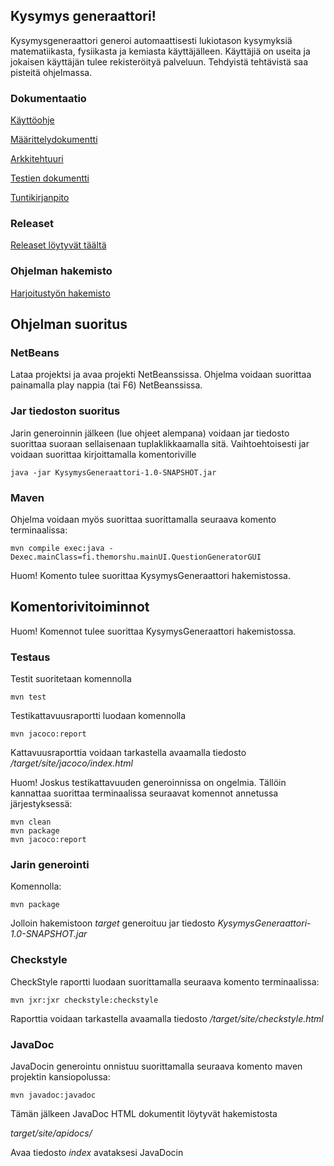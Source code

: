 ## Kysymys generaattori!

Kysymysgeneraattori generoi automaattisesti lukiotason kysymyksiä matematiikasta, fysiikasta ja kemiasta käyttäjälleen. Käyttäjiä on useita ja jokaisen käyttäjän tulee rekisteröityä palveluun. Tehdyistä tehtävistä saa pisteitä ohjelmassa.

### Dokumentaatio

[Käyttöohje](https://github.com/TheMorshu/otm-harjoitustyo/tree/master/dokumentaatio/kayttoohje.md)

[Määrittelydokumentti](https://github.com/TheMorshu/otm-harjoitustyo/tree/master/dokumentaatio/maarittelydokumentti.md)

[Arkkitehtuuri](https://github.com/TheMorshu/otm-harjoitustyo/tree/master/dokumentaatio/arkkitehtuuri.md)

[Testien dokumentti](https://github.com/TheMorshu/otm-harjoitustyo/tree/master/dokumentaatio/testaus.md)

[Tuntikirjanpito](https://github.com/TheMorshu/otm-harjoitustyo/blob/master/dokumentaatio/tuntikirjanpito.md)

### Releaset

[Releaset löytyvät täältä](https://github.com/TheMorshu/otm-harjoitustyo/releases)

### Ohjelman hakemisto

[Harjoitustyön hakemisto](https://github.com/TheMorshu/otm-harjoitustyo/tree/master/KysymysGeneraattori)

## Ohjelman suoritus

### NetBeans

Lataa projektsi ja avaa projekti NetBeanssissa. Ohjelma voidaan suorittaa painamalla play nappia (tai F6) NetBeanssissa.

### Jar tiedoston suoritus

Jarin generoinnin jälkeen (lue ohjeet alempana) voidaan jar tiedosto suorittaa suoraan sellaisenaan tuplaklikkaamalla sitä. Vaihtoehtoisesti jar voidaan suorittaa kirjoittamalla komentoriville

```
java -jar KysymysGeneraattori-1.0-SNAPSHOT.jar
```

### Maven

Ohjelma voidaan myös suorittaa suorittamalla seuraava komento terminaalissa:
```
mvn compile exec:java -Dexec.mainClass=fi.themorshu.mainUI.QuestionGeneratorGUI
```
Huom! Komento tulee suorittaa KysymysGeneraattori hakemistossa.

## Komentorivitoiminnot

Huom! Komennot tulee suorittaa KysymysGeneraattori hakemistossa.

### Testaus

Testit suoritetaan komennolla

```
mvn test
```

Testikattavuusraportti luodaan komennolla

```
mvn jacoco:report
```

Kattavuusraporttia voidaan tarkastella avaamalla tiedosto _/target/site/jacoco/index.html_

Huom! Joskus testikattavuuden generoinnissa on ongelmia. Tällöin kannattaa suorittaa terminaalissa seuraavat komennot annetussa järjestyksessä:

```
mvn clean
mvn package
mvn jacoco:report
```


### Jarin generointi

Komennolla:

```
mvn package
```

Jolloin hakemistoon _target_ generoituu jar tiedosto _KysymysGeneraattori-1.0-SNAPSHOT.jar_



### Checkstyle

CheckStyle raportti luodaan suorittamalla seuraava komento terminaalissa:

```
mvn jxr:jxr checkstyle:checkstyle
```
Raporttia voidaan tarkastella avaamalla tiedosto _/target/site/checkstyle.html_


### JavaDoc

JavaDocin generointu onnistuu suorittamalla seuraava komento maven projektin kansiopolussa:
```
mvn javadoc:javadoc
```
Tämän jälkeen JavaDoc HTML dokumentit löytyvät hakemistosta 

_target/site/apidocs/_

Avaa tiedosto _index_ avataksesi JavaDocin



